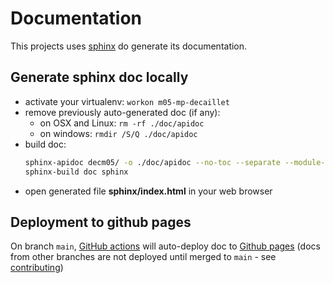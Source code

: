 # Documentation

This projects uses [sphinx](https://www.sphinx-doc.org/en/master/) do generate its documentation.

## Generate sphinx doc locally
* activate your virtualenv: `workon m05-mp-decaillet`
* remove previously auto-generated doc (if any):
  - on OSX and Linux: `rm -rf ./doc/apidoc`
  - on windows: `rmdir /S/Q ./doc/apidoc`
* build doc:
  ```bash
  sphinx-apidoc decm05/ -o ./doc/apidoc --no-toc --separate --module-first
  sphinx-build doc sphinx
  ```
* open generated file **sphinx/index.html** in your web browser

## Deployment to github pages
On branch `main`, [GitHub actions](https://github.com/master-ai-batch5/M05-mp-decaillet/actions/workflows/main.yml) will auto-deploy
doc to [Github pages](https://master-ai-batch5.github.io/M05-mp-decaillet/) (docs from other branches are not deployed until merged
to `main` - see [contributing](contributing.md))

